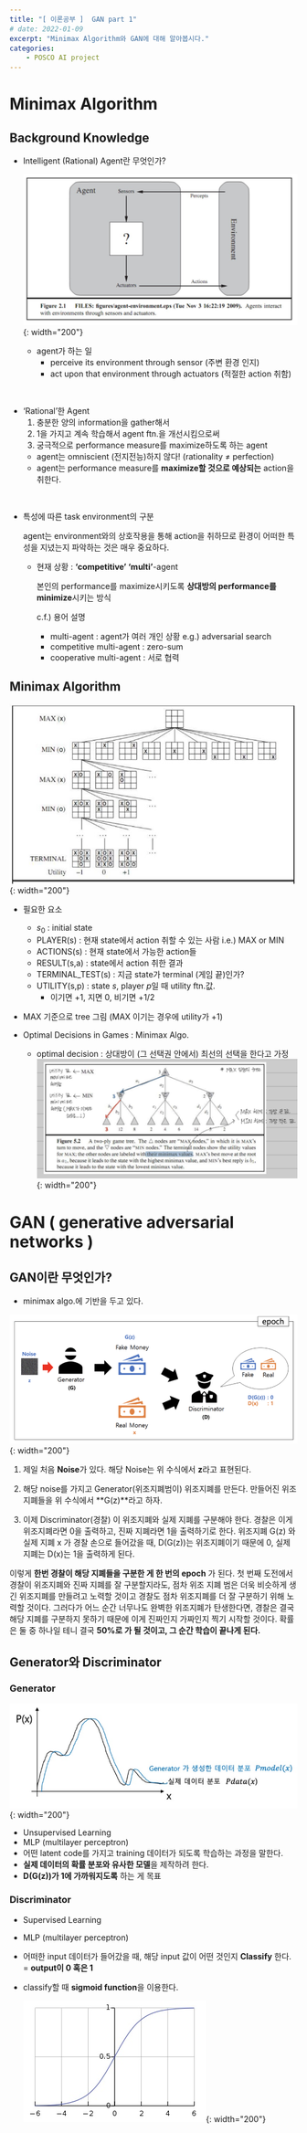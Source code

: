 ```yaml
---
title: "[ 이론공부 ]  GAN part 1"
# date: 2022-01-09
excerpt: "Minimax Algorithm와 GAN에 대해 알아봅시다."
categories: 
    - POSCO AI project
---
```



# Minimax Algorithm

## Background Knowledge

- Intelligent (Rational) Agent란 무엇인가?

    ![1.png](/assets/images/posts/POSCO_AI_project/gan1/1.png){: width="200"}

    - agent가 하는 일
        - perceive its environment through sensor (주변 환경 인지)
        - act upon that environment through actuators (적절한 action 취함)
<br/>

- ‘Rational’한 Agent
    1. 충분한 양의 information을 gather해서
    2. 1을 가지고 계속 학습해서 agent ftn.을 개선시킴으로써
    3. 궁극적으로 performance measure를 maximize하도록 하는 agent
    - agent는 omniscient (전지전능)하지 않다! (rationality ≠ perfection)
    - agent는 performance measure를 **maximize할 것으로 예상되는** action을 취한다.
<br/>

- 특성에 따른 task environment의 구분  

    agent는 environment와의 상호작용을 통해 action을 취하므로 환경이 어떠한 특성을 지녔는지 파악하는 것은 매우 중요하다.
    - 현재 상황 : **‘competitive’ ‘multi’**-agent
        
        본인의 performance를 maximize시키도록 **상대방의 performance를 minimize**시키는 방식
        
        c.f.) 용어 설명
        
        - multi-agent : agent가 여러 개인 상황 e.g.) adversarial search
        - competitive multi-agent : zero-sum
        - cooperative multi-agent : 서로 협력
    

## Minimax Algorithm

![2.png](/assets/images/posts/POSCO_AI_project/gan1/2.png){: width="200"}

- 필요한 요소
    - $s_0$ : initial state
    - PLAYER(s) : 현재 state에서 action 취할 수 있는 사람 i.e.) MAX or MIN
    - ACTIONS(s) : 현재 state에서 가능한 action들
    - RESULT(s,a) : state에서 action 취한 결과
    - TERMINAL_TEST(s) : 지금 state가 terminal (게임 끝)인가?
    - UTILITY(s,p) : state $s$, player $p$일 때 utility ftn.값.
        - 이기면 +1, 지면 0, 비기면 +1/2

- MAX 기준으로 tree 그림 (MAX 이기는 경우에 utility가 +1)

- Optimal Decisions in Games : Minimax Algo.
    - optimal decision : 상대방이 (그 선택권 안에서) 최선의 선택을 한다고 가정
        ![3.jpg](/assets/images/posts/POSCO_AI_project/gan1/3.jpg){: width="200"}
    



# GAN ( generative adversarial networks )

## GAN이란 무엇인가?

- minimax algo.에 기반을 두고 있다.

![4.png](/assets/images/posts/POSCO_AI_project/gan1/4.png){: width="200"}

1. 제일 처음 **Noise**가 있다. 해당 Noise는 위 수식에서 **z**라고 표현된다.

2. 해당 noise를 가지고 Generator(위조지폐범이) 위조지폐를 만든다. 만들어진 위조지폐들을 위 수식에서 **G(z)**라고 하자.

3. 이제 Discriminator(경찰) 이 위조지폐와 실제 지폐를 구분해야 한다. 경찰은 이게 위조지폐라면 0을 출력하고, 진짜 지폐라면 1을 출력하기로 한다. 위조지폐 G(z) 와 실제 지폐 x 가 경찰 손으로 들어갔을 때, D(G(z))는 위조지폐이기 때문에 0, 실제 지폐는 D(x)는 1을 출력하게 된다.

이렇게 **한번 경찰이 해당 지폐들을 구분한 게 한 번의 epoch** 가 된다. 첫 번째 도전에서 경찰이 위조지폐와 진짜 지폐를 잘 구분할지라도, 점차 위조 지폐 범은 더욱 비슷하게 생긴 위조지폐를 만들려고 노력할 것이고 경찰도 점차 위조지폐를 더 잘 구분하기 위해 노력할 것이다. 그러다가 어느 순간 너무나도 완벽한 위조지폐가 탄생한다면, 경찰은 결국 해당 지폐를 구분하지 못하기 때문에 이게 진짜인지 가짜인지 찍기 시작할 것이다. 확률은 둘 중 하나일 테니 결국 **50%로 가 될 것이고, 그 순간 학습이 끝나게 된다.**

## Generator와 Discriminator

### Generator
![5.jpg](/assets/images/posts/POSCO_AI_project/gan1/5.jpg){: width="200"}

- Unsupervised Learning
- MLP (multilayer perceptron)
- 어떤 latent code를 가지고 training 데이터가 되도록 학습하는 과정을 말한다.
- **실제 데이터의 확률 분포와 유사한 모델**을 제작하려 한다.
- **D(G(z))가 1에 가까워지도록** 하는 게 목표

### Discriminator

- Supervised Learning
- MLP (multilayer perceptron)
- 어떠한 input 데이터가 들어갔을 때, 해당 input 값이 어떤 것인지 **Classify** 한다. = **output이 0 혹은 1**
- classify할 때 **sigmoid function**을 이용한다.

    ![6.jpg](/assets/images/posts/POSCO_AI_project/gan1/6.jpg){: width="200"}
